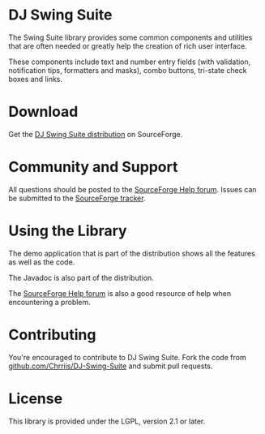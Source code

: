 DJ Swing Suite
==============

The Swing Suite library provides some common components and utilities that are often needed or greatly help the creation of rich user interface.

These components include text and number entry fields (with validation, notification tips, formatters and masks), combo buttons, tri-state check boxes and links.

Download
========

Get the [DJ Swing Suite distribution](https://sourceforge.net/projects/djproject/files/DJ%20Swing%20Suite/) on SourceForge.

Community and Support
=====================

All questions should be posted to the [SourceForge Help forum](https://sourceforge.net/projects/djproject/forums/forum/671154). Issues can be submitted to the [SourceForge tracker](https://sourceforge.net/tracker/?group_id=190690).

Using the Library
=================

The demo application that is part of the distribution shows all the features as well as the code.

The Javadoc is also part of the distribution.

The [SourceForge Help forum](https://sourceforge.net/projects/djproject/forums/forum/671154) is also a good resource of help when encountering a problem.

Contributing 
============

You're encouraged to contribute to DJ Swing Suite. Fork the code from [github.com/Chrriis/DJ-Swing-Suite](https://github.com/Chrriis/DJ-Swing-Suite) and submit pull requests.

License
=======

This library is provided under the LGPL, version 2.1 or later.
